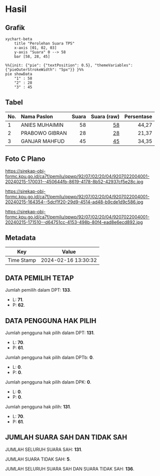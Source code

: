 # Hasil

## Grafik

```mermaid
xychart-beta
    title "Perolehan Suara TPS"
    x-axis [01, 02, 03]
    y-axis "Suara" 0 --> 58
    bar [58, 28, 45]
```

```mermaid
%%{init: {"pie": {"textPosition": 0.5}, "themeVariables": {"pieOuterStrokeWidth": "5px"}} }%%
pie showData
    "1" : 58
    "2" : 28
    "3" : 45
```

## Tabel

| No. | Nama Paslon    | Suara | Suara (raw) | Persentase |
|:--- |:-------------- | -----:| -----------:| ----------:|
| 1   | ANIES MUHAIMIN | 58    | [58][p-1]   | 44,27      |
| 2   | PRABOWO GIBRAN | 28    | [28][p-2]   | 21,37      |
| 3   | GANJAR MAHFUD  | 45    | [45][p-3]   | 34,35      |


[p-1]: https://github.com/gigit-pemilu/pemilu-2024-92-papua-barat/blob/main/pilpres/hitung-suara/sub/92-papua-barat/sub/07-teluk-wondama/sub/02-windesi/sub/2004-sombokoro/sub/001-tps/sub/paslon-1.txt
[p-2]: https://github.com/gigit-pemilu/pemilu-2024-92-papua-barat/blob/main/pilpres/hitung-suara/sub/92-papua-barat/sub/07-teluk-wondama/sub/02-windesi/sub/2004-sombokoro/sub/001-tps/sub/paslon-2.txt
[p-3]: https://github.com/gigit-pemilu/pemilu-2024-92-papua-barat/blob/main/pilpres/hitung-suara/sub/92-papua-barat/sub/07-teluk-wondama/sub/02-windesi/sub/2004-sombokoro/sub/001-tps/sub/paslon-3.txt

## Foto C Plano

https://sirekap-obj-formc.kpu.go.id/ca7f/pemilu/ppwp/92/07/02/20/04/9207022004001-20240215-170031--450644fb-8619-4178-8b52-42937cf5e28c.jpg

https://sirekap-obj-formc.kpu.go.id/ca7f/pemilu/ppwp/92/07/02/20/04/9207022004001-20240215-164354--5dcf1f20-29d9-4514-ad48-b9cde1d9c586.jpg

https://sirekap-obj-formc.kpu.go.id/ca7f/pemilu/ppwp/92/07/02/20/04/9207022004001-20240215-171510--d64751cc-4153-498b-80f4-ead8e6ecd892.jpg


## Metadata

| Key        | Value               |
| ---------- | ------------------- |
| Time Stamp | 2024-02-16 13:30:32 |


## DATA PEMILIH TETAP

Jumlah pemilih dalam DPT: **133**.
 * L: **71**.
 * P: **62**.

## DATA PENGGUNA HAK PILIH

Jumlah pengguna hak pilih dalam DPT: **131**.
 * L: **70**.
 * P: **61**.

Jumlah pengguna hak pilih dalam DPTb: **0**.
 * L: **0**.
 * P: **0**.

Jumlah pengguna hak pilih dalam DPK: **0**.
 * L: **0**.
 * P: **0**.

Jumlah pengguna hak pilih: **131**.
 * L: **70**.
 * P: **61**.

## JUMLAH SUARA SAH DAN TIDAK SAH

JUMLAH SELURUH SUARA SAH: **131**.

JUMLAH SUARA TIDAK SAH: **5**.

JUMLAH SELURUH SUARA SAH DAN SUARA TIDAK SAH: **136**.


